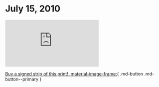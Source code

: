 # July 15, 2010

![](https://www.achewood.com/comic.php?date=07152010)

[Buy a signed strip of this print! :material-image-frame:](https://achewood-holiday-pop-up.myshopify.com/products/strip#07152010){ .md-button .md-button--primary }
